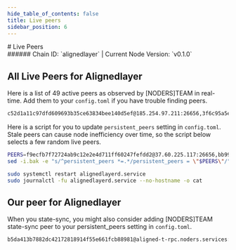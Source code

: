 ```yaml
---
hide_table_of_contents: false
title: Live peers
sidebar_position: 6
---
```


<div class="h1-with-icon icon-alignedlayer">
# Live Peers
</div>
###### Chain ID: `alignedlayer` | Current Node Version: `v0.1.0`

## All Live Peers for Alignedlayer
Here is a list of 49 active peers as observed by [NODERS]TEAM in real-time. Add them to your `config.toml` if you have trouble finding peers.

```bash
c52d1a11c97dfd609693b35ce63834bee140d5ef@185.254.97.211:26656,3f6c95a5e70ace8f17df7b1c94be03e367d0a45a@134.209.181.188:26656,c355b86c882d05a83f84afba379291d7b954b28f@65.108.236.43:21256,2567ea5aed4bba4e3062a1072a8f1e7fb4e4497c@65.109.85.36:26656,19a5d026913e3d856f19aabf0474f76c94220231@5.189.152.177:26656,f7ca886f6f7533bb7c21f62e7960be23abadc161@5.199.168.46:26656,45d9986c4f0af4c9949c81ca5c24bb2d68338dff@173.249.4.103:26656,9a8aa5cebc5183c2cba97252c452eab4aba3a6be@213.199.57.46:26656,64f8bdc6c7f67859010a1ae28c8106163f7a71b8@95.111.248.25:26656,bb99f6c4bbdfcc366ba8f7555d3112a5ca645c70@144.91.66.9:26656,c69c830e91e8e7f7758fee2fdfca0a449cae5869@62.171.131.74:26666,f9ecfb7f72724ab9c12e2e4d711ff60247fefdd2@37.60.225.117:26656,d64232a936e55a669b209417c9ecf8c45de2f2f2@172.252.77.88:26656,476376ddfabce28b99ddbd7840bdc286788a328a@138.201.54.50:26656,832da428e76fe3705573b5c1d490e8d9587f3b91@63.141.255.7:26656,b33f9b7c926aa653772bb0ed8e3fdee634f62df1@178.236.247.105:26656,d450305fb5b41c35ed6a16bca8539cc0d936d1d7@109.199.100.228:26656,fda2346a380ca9022817104c774c5a674701086e@167.86.106.204:26656,0fca37648b94cdab49242efda2971b7ae1ffa7da@194.163.145.210:26656,3a0ee7462f15d9821f1c84abaffca21f3908293a@95.111.246.191:26656,49168882340a4b5cd37b566673e29586a5ead163@167.86.117.221:26656,3def348121ca7527629cc093ab5a315104a2c317@65.108.88.144:26656,627e26010e3a3426f5d15d02349755d16cc4e57b@95.111.254.251:26656,836adfdfa7b305ea39ee407711bd6120937e2f28@209.126.83.241:26656,1c29f2ce64cc4f54e63de1c43f89b8259a8ae029@64.44.24.203:26656,cd0bd1efb5fde236b894f104c6e6fdb7c7b50baa@185.183.32.155:26656,d43c2798e02d9bc7ecf6da617323f58ab6aaa2cd@213.199.38.119:26656,4c024463ffdb5c753a29538db4d3ce4f1f4c9bc1@158.220.125.193:26656,505fc52d26c4896de804c852f7a845cdd90f403e@38.242.130.122:26656,8abda16310e84ee8ed2388807614a101ce38dd20@143.110.172.11:26656,ffe1a5e505133cb978b68d212cbc650fb5b6ec8c@143.198.223.173:26656,1333591e810b45e28f556a8d1a075c8cfc1371c6@173.212.252.211:24256,c7dc853f74c39e24826a850f1c5a3108d605a71c@49.13.172.62:26656,ae183b531a6bbdfb253d1d97a7672b3fc516cb3f@104.248.171.21:26656,f5c5921f528325e199eed9fb7ef058d31b5518da@109.199.101.120:26656,cc5c8f39419c31e6afcbfafed0310423da52044b@113.160.226.254:26656,cddc72c6ca172a6abe2af0b1a43bad16e3ea9b3f@65.109.143.157:26656,bc2a67ceb3a52dd2a33bcb2447c44d1deda3950b@194.163.171.13:26656,41286d2ed4dcf1d67d1bac395f50d9ebab91a1b7@88.198.27.51:60556,5f0e7fbfef5865c15be8d564f4b11f56abecc501@164.68.108.76:26656,592259c5d9295252d2dc9662752553b783faa733@193.46.243.230:26656,2240eadb8a00a22394b758061fa205c7d064f49b@116.105.186.10:24256,adcad870cff5e12240403117dd2f677417e68c89@158.220.108.184:13656,1f2241fc29bdda6bde894453c76d9b4cc2add388@167.235.247.20:26656,50c0d2cd68dc9dddc4d99e0dc11bed3dff9ba0ca@118.71.116.40:24256,51bd9d4ae48c137f1fd1454adb5fd7472231b7b4@128.199.135.28:26656,28a30f824e6dc3125d3510303a1ca6f56d0647a7@185.207.250.234:26656,b6e929cd5e124e9c0b23cdf85abf6be859c29865@173.212.194.108:26656,24e312cbe7358d32328021610493031a34c5fa5b@64.44.24.215:26656
```

Here is a script for you to update `persistent_peers` setting in `config.toml`. Stale peers can cause node inefficiency over time, so the script below selects a few random live peers.

```bash
PEERS=f9ecfb7f72724ab9c12e2e4d711ff60247fefdd2@37.60.225.117:26656,bb99f6c4bbdfcc366ba8f7555d3112a5ca645c70@144.91.66.9:26656,8abda16310e84ee8ed2388807614a101ce38dd20@143.110.172.11:26656,41286d2ed4dcf1d67d1bac395f50d9ebab91a1b7@88.198.27.51:60556,cc5c8f39419c31e6afcbfafed0310423da52044b@113.160.226.254:26656
sed -i.bak -e "s/^persistent_peers *=.*/persistent_peers = \"$PEERS\"/" ~/.alignedlayer/config/config.toml

sudo systemctl restart alignedlayerd.service
sudo journalctl -fu alignedlayerd.service --no-hostname -o cat
```

## Our peer for Alignedlayer
When you state-sync, you might also consider adding [NODERS]TEAM state-sync peer to your persistent_peers setting in `config.toml`.

```bash
b5da413b7882dc42172818914f55e661fcb88981@aligned-t-rpc.noders.services:27656
```